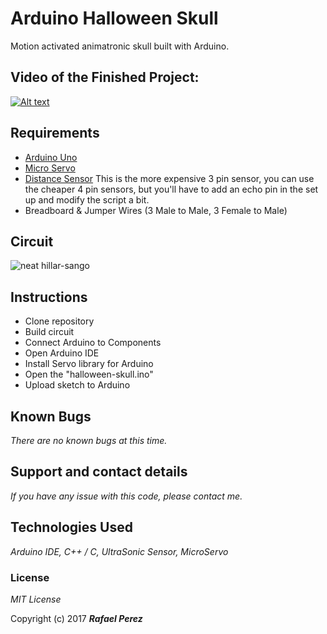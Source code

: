 # Arduino Halloween Skull
Motion activated animatronic skull built with Arduino.
## Video of the Finished Project: 
[![Alt text](https://img.youtube.com/vi/35BbXn5b3TE/0.jpg)](https://www.youtube.com/watch?v=35BbXn5b3TE)

## Requirements
+ [Arduino Uno](http://amzn.to/2hGccVq)
+ [Micro Servo](http://amzn.to/2hFLUCM)
+ [Distance Sensor](http://amzn.to/2z7jYic) This is the more expensive 3 pin sensor, you can use the cheaper 4 pin sensors, but you'll have to add an echo pin in the set up and modify the script a bit.
+ Breadboard & Jumper Wires (3 Male to Male, 3 Female to Male)

## Circuit
![neat hillar-sango](https://user-images.githubusercontent.com/16198607/31567648-68bea57e-b025-11e7-878c-6037fa880bd3.png)

## Instructions
+ Clone repository
+ Build circuit
+ Connect Arduino to Components
+ Open Arduino IDE
+ Install Servo library for Arduino
+ Open the "halloween-skull.ino"
+ Upload sketch to Arduino

## Known Bugs

_There are no known bugs at this time._

## Support and contact details

_If you have any issue with this code, please contact me._

## Technologies Used

_Arduino IDE, C++ / C, UltraSonic Sensor, MicroServo_

### License

*MIT License*

Copyright (c) 2017 **_Rafael Perez_**



